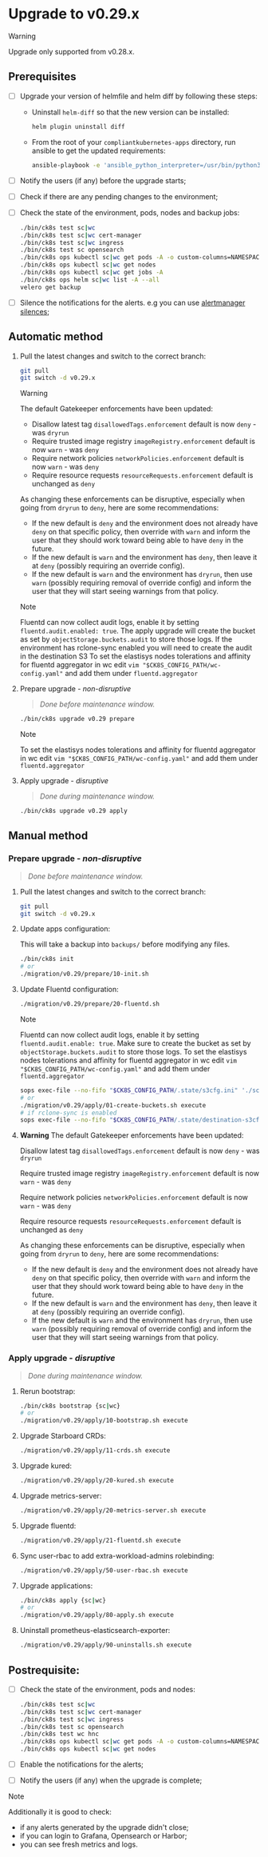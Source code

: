 # Upgrade to v0.29.x

> [!WARNING]
> Upgrade only supported from v0.28.x.

<!--
Notice to developers on writing migration steps:

- Migration steps:
  - are written per minor version and placed in a subdirectory of the migration directory with the name `vX.Y/`,
  - are written to be idempotent and usable no matter which patch version you are upgrading from and to,
  - are documented in this document to be able to run them manually,
  - are divided into prepare and apply steps:
    - Prepare steps:
      - are placed in the `prepare/` directory,
      - may **only** modify the configuration of the environment,
      - may **not** modify the state of the environment,
      - steps are run in order of their names use two digit prefixes.
    - Apply steps:
      - are placed in the `apply/` directory,
      - may **only** modify the state of the environment,
      - may **not** modify the configuration of the environment,
      - are run in order of their names use two digit prefixes,
      - are run with the argument `execute` on upgrade and should return 1 on failure and 2 on successful internal rollback,
      - are rerun with the argument `rollback` on execute failure and should return 1 on failure.

For prepare the init step is given.
For apply the bootstrap and the apply steps are given, it is expected that releases upgraded in custom steps are excluded from the apply step.

Upgrades of components that are dependent on each other should be done within the same snippet to easily manage the upgrade to a working state and to be able to rollback to a working state.

Steps should use the `scripts/migration/lib.sh` which will provide helper functions, see the file for available helper functions.
This script expects the `ROOT` environment variable to be set pointing to the root of the repository.
As with all scripts in this repository `CK8S_CONFIG_PATH` is expected to be set.
-->

## Prerequisites

- [ ] Upgrade your version of helmfile and helm diff by following these steps:

  - Uninstall `helm-diff` so that the new version can be installed:

      ```bash
      helm plugin uninstall diff
      ```

  - From the root of your `compliantkubernetes-apps` directory, run ansible to get the updated requirements:

      ```bash
      ansible-playbook -e 'ansible_python_interpreter=/usr/bin/python3' --ask-become-pass --connection local --inventory 127.0.0.1, get-requirements.yaml
      ```

- [ ] Notify the users (if any) before the upgrade starts;
- [ ] Check if there are any pending changes to the environment;
- [ ] Check the state of the environment, pods, nodes and backup jobs:

    ```bash
    ./bin/ck8s test sc|wc
    ./bin/ck8s test sc|wc cert-manager
    ./bin/ck8s test sc|wc ingress
    ./bin/ck8s test sc opensearch
    ./bin/ck8s ops kubectl sc|wc get pods -A -o custom-columns=NAMESPACE:metadata.namespace,POD:metadata.name,READY-false:status.containerStatuses[*].ready,REASON:status.containerStatuses[*].state.terminated.reason | grep false | grep -v Completed
    ./bin/ck8s ops kubectl sc|wc get nodes
    ./bin/ck8s ops kubectl sc|wc get jobs -A
    ./bin/ck8s ops helm sc|wc list -A --all
    velero get backup
    ```

- [ ] Silence the notifications for the alerts. e.g you can use [alertmanager silences](https://prometheus.io/docs/alerting/latest/alertmanager/#silences);

## Automatic method

1. Pull the latest changes and switch to the correct branch:

    ```bash
    git pull
    git switch -d v0.29.x
    ```

    > [!WARNING]
    > The default Gatekeeper enforcements have been updated:
    > - Disallow latest tag `disallowedTags.enforcement` default is now `deny` - was `dryrun`
    > - Require trusted image registry `imageRegistry.enforcement` default is now `warn` - was `deny`
    > - Require network policies `networkPolicies.enforcement` default is now `warn` - was `deny`
    > - Require resource requests `resourceRequests.enforcement` default is unchanged as `deny`
    >
    > As changing these enforcements can be disruptive, especially when going from `dryrun` to `deny`, here are some recommendations:
    > - If the new default is `deny` and the environment does not already have `deny` on that specific policy, then override with `warn` and inform the user that they should work toward being able to have `deny` in the future.
    > - If the new default is `warn` and the environment has `deny`, then leave it at `deny` (possibly requiring an override config).
    > - If the new default is `warn` and the environment has `dryrun`, then use `warn` (possibly requiring removal of override config) and inform the user that they will start seeing warnings from that policy.

    > [!NOTE]
    > Fluentd can now collect audit logs, enable it by setting `fluentd.audit.enabled: true`.
    > The apply upgrade will create the bucket as set by `objectStorage.buckets.audit` to store those logs.
    > If the environment has rclone-sync enabled you will need to create the audit in the destination S3
    > To set the elastisys nodes tolerations and affinity for fluentd aggregator in wc edit `vim "$CK8S_CONFIG_PATH/wc-config.yaml"` and add them under `fluentd.aggregator`

1. Prepare upgrade - *non-disruptive*

    > *Done before maintenance window.*

    ```bash
    ./bin/ck8s upgrade v0.29 prepare
    ```

    > [!NOTE]
    > To set the elastisys nodes tolerations and affinity for fluentd aggregator in wc edit `vim "$CK8S_CONFIG_PATH/wc-config.yaml"` and add them under `fluentd.aggregator`

1. Apply upgrade - *disruptive*

    > *Done during maintenance window.*

    ```bash
    ./bin/ck8s upgrade v0.29 apply
    ```

## Manual method

### Prepare upgrade - *non-disruptive*

> *Done before maintenance window.*

1. Pull the latest changes and switch to the correct branch:

    ```bash
    git pull
    git switch -d v0.29.x
    ```

1. Update apps configuration:

    This will take a backup into `backups/` before modifying any files.

    ```bash
    ./bin/ck8s init
    # or
    ./migration/v0.29/prepare/10-init.sh
    ```

1. Update Fluentd configuration:

    ```bash
    ./migration/v0.29/prepare/20-fluentd.sh
    ```

    > [!NOTE]
    > Fluentd can now collect audit logs, enable it by setting `fluentd.audit.enable: true`.
    > Make sure to create the bucket as set by `objectStorage.buckets.audit` to store those logs.
    > To set the elastisys nodes tolerations and affinity for fluentd aggregator in wc edit `vim "$CK8S_CONFIG_PATH/wc-config.yaml"` and add them under `fluentd.aggregator`

    ```bash
    sops exec-file --no-fifo "$CK8S_CONFIG_PATH/.state/s3cfg.ini" './scripts/S3/entry.sh --s3cfg {} create'
    # or
    ./migration/v0.29/apply/01-create-buckets.sh execute
    # if rclone-sync is enabled
    sops exec-file --no-fifo "$CK8S_CONFIG_PATH/.state/destination-s3cfg.ini" './scripts/S3/entry.sh --s3cfg {} create'
    ```

1. **Warning** The default Gatekeeper enforcements have been updated:

    Disallow latest tag `disallowedTags.enforcement` default is now `deny` - was `dryrun`

    Require trusted image registry `imageRegistry.enforcement` default is now `warn` - was `deny`

    Require network policies `networkPolicies.enforcement` default is now `warn` - was `deny`

    Require resource requests `resourceRequests.enforcement` default is unchanged as `deny`

    As changing these enforcements can be disruptive, especially when going from `dryrun` to `deny`, here are some recommendations:
    - If the new default is `deny` and the environment does not already have `deny` on that specific policy, then override with `warn` and inform the user that they should work toward being able to have `deny` in the future.
    - If the new default is `warn` and the environment has `deny`, then leave it at `deny` (possibly requiring an override config).
    - If the new default is `warn` and the environment has `dryrun`, then use `warn` (possibly requiring removal of override config) and inform the user that they will start seeing warnings from that policy.

### Apply upgrade - *disruptive*

> *Done during maintenance window.*

1. Rerun bootstrap:

    ```bash
    ./bin/ck8s bootstrap {sc|wc}
    # or
    ./migration/v0.29/apply/10-bootstrap.sh execute
    ```

1. Upgrade Starboard CRDs:

    ```bash
    ./migration/v0.29/apply/11-crds.sh execute
    ```

1. Upgrade kured:

    ```bash
    ./migration/v0.29/apply/20-kured.sh execute
    ```

1. Upgrade metrics-server:

    ```bash
    ./migration/v0.29/apply/20-metrics-server.sh execute
    ```

1. Upgrade fluentd:

    ```bash
    ./migration/v0.29/apply/21-fluentd.sh execute
    ```

1. Sync user-rbac to add extra-workload-admins rolebinding:

    ```bash
    ./migration/v0.29/apply/50-user-rbac.sh execute
    ```

1. Upgrade applications:

    ```bash
    ./bin/ck8s apply {sc|wc}
    # or
    ./migration/v0.29/apply/80-apply.sh execute
    ```

1. Uninstall prometheus-elasticsearch-exporter:

    ```bash
    ./migration/v0.29/apply/90-uninstalls.sh execute
    ```

## Postrequisite:

- [ ] Check the state of the environment, pods and nodes:

    ```bash
    ./bin/ck8s test sc|wc
    ./bin/ck8s test sc|wc cert-manager
    ./bin/ck8s test sc|wc ingress
    ./bin/ck8s test sc opensearch
    ./bin/ck8s test wc hnc
    ./bin/ck8s ops kubectl sc|wc get pods -A -o custom-columns=NAMESPACE:metadata.namespace,POD:metadata.name,READY-false:status.containerStatuses[*].ready,REASON:status.containerStatuses[*].state.terminated.reason | grep false | grep -v Completed
    ./bin/ck8s ops kubectl sc|wc get nodes
    ```

- [ ] Enable the notifications for the alerts;
- [ ] Notify the users (if any) when the upgrade is complete;

> [!NOTE]
> Additionally it is good to check:
>
> - if any alerts generated by the upgrade didn't close;
> - if you can login to Grafana, Opensearch or Harbor;
> - you can see fresh metrics and logs.

